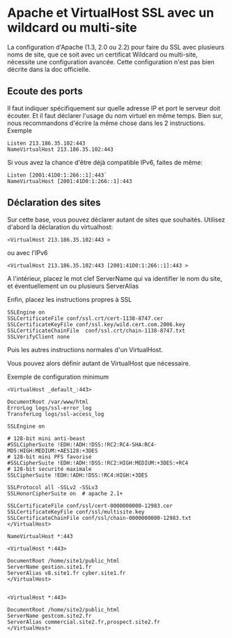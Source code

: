 # Apache et VirtualHost SSL avec un wildcard ou multi-site

La configuration d'Apache (1.3, 2.0 ou 2.2) pour faire du SSL avec plusieurs noms de site, que ce soit avec un certificat Wildcard ou multi-site, nécessite une configuration avancée. Cette configuration n'est pas bien décrite dans la doc officielle.

## Ecoute des ports

Il faut indiquer spécifiquement sur quelle adresse IP et port le serveur doit écouter. Et il faut déclarer l'usage du nom virtuel en même temps. Bien sur, nous recommandons d'écrire la même chose dans les 2 instructions. Exemple

```
Listen 213.186.35.102:443
NameVirtualHost 213.186.35.102:443
```

Si vous avez la chance d'être déjà compatible IPv6, faites de même:

```
Listen [2001:41D0:1:266::1]:443`
NameVirtualHost [2001:41D0:1:266::1]:443
```

## Déclaration des sites

Sur cette base, vous pouvez déclarer autant de sites que souhaités. Utilisez d'abord la déclaration du virtualhost:

```
<VirtualHost 213.186.35.102:443 >
```

ou avec l'IPv6

```
<VirtualHost 213.186.35.102:443 [2001:41D0:1:266::1]:443 >
```

A l'intérieur, placez le mot clef ServerName qui va identifier le nom du site, et éventuellement un ou plusieurs ServerAlias

Enfin, placez les instructions propres à SSL

```
SSLEngine on
SSLCertificateFile conf/ssl.crt/cert-1138-8747.cer
SSLCertificateKeyFile conf/ssl.key/wild.cert.com.2006.key
SSLCertificateChainFile  conf/ssl.crt/chain-1138-8747.txt
SSLVerifyClient none
```

Puis les autres instructions normales d'un VirtualHost.

Vous pouvez alors définir autant de VirtualHost que nécessaire.

Exemple de configuration minimum

```
<VirtualHost _default_:443>

DocumentRoot /var/www/html
ErrorLog logs/ssl-error_log
TransferLog logs/ssl-access_log

SSLEngine on

# 128-bit mini anti-beast
#SSLCipherSuite !EDH:!ADH:!DSS:!RC2:RC4-SHA:RC4-MD5:HIGH:MEDIUM:+AES128:+3DES
# 128-bit mini PFS favorisé
#SSLCipherSuite !EDH:!ADH:!DSS:!RC2:HIGH:MEDIUM:+3DES:+RC4
# 128-bit securité maximale
SSLCipherSuite !EDH:!ADH:!DSS:!RC4:HIGH:+3DES

SSLProtocol all -SSLv2 -SSLv3
SSLHonorCipherSuite on  # apache 2.1+

SSLCertificateFile conf/ssl/cert-0000000000-12983.cer
SSLCertificateKeyFile conf/ssl/multisite.key
SSLCertificateChainFile conf/ssl/chain-0000000000-12983.txt
</VirtualHost>
```

```
NameVirtualHost *:443

<VirtualHost *:443>

DocumentRoot /home/site1/public_html
ServerName gestion.site1.fr
ServerAlias v8.site1.fr cyber.site1.fr
</VirtualHost>


<VirtualHost *:443>

DocumentRoot /home/site2/public_html
ServerName gestcom.site2.fr
ServerAlias commercial.site2.fr,prospect.site2.fr
</VirtualHost>
```
